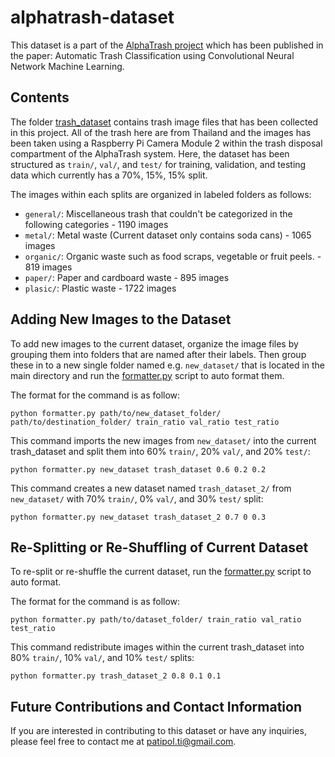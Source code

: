 # alphatrash-dataset
 
This dataset is a part of the [AlphaTrash project](https://github.com/Patipol-BKK/alphatrash) which has been published in the paper: Automatic Trash Classification using Convolutional Neural Network Machine Learning.

## Contents

The folder [trash_dataset](trash_dataset) contains trash image files that has been collected in this project. All of the trash here are from Thailand and the images has been taken using a Raspberry Pi Camera Module 2 within the trash disposal compartment of the AlphaTrash system. Here, the dataset has been structured as `train/`, `val/`, and `test/` for training, validation, and testing data which currently has a 70%, 15%, 15% split. 

The images within each splits are organized in labeled folders as follows:

- `general/`: Miscellaneous trash that couldn't be categorized in the following categories - 1190 images
- `metal/`: Metal waste (Current dataset only contains soda cans)                                  - 1065 images
- `organic/`: Organic waste such as food scraps, vegetable or fruit peels.                         - 819  images
- `paper/`: Paper and cardboard waste                                                              - 895  images
- `plasic/`: Plastic waste                                                                         - 1722 images

## Adding New Images to the Dataset

To add new images to the current dataset, organize the image files by grouping them into folders that are named after their labels. Then group these in to a new single folder named e.g. `new_dataset/` that is located in the main directory and run the [formatter.py](formatter.py) script to auto format them.

The format for the command is as follow:
```
python formatter.py path/to/new_dataset_folder/ path/to/destination_folder/ train_ratio val_ratio test_ratio
```

This command imports the new images from `new_dataset/` into the current trash_dataset and split them into 60% `train/`, 20% `val/`, and 20% `test/`:
```
python formatter.py new_dataset trash_dataset 0.6 0.2 0.2
```

This command creates a new dataset named `trash_dataset_2/` from `new_dataset/` with 70% `train/`, 0% `val/`, and 30% `test/` split:
```
python formatter.py new_dataset trash_dataset_2 0.7 0 0.3
```

## Re-Splitting or Re-Shuffling of Current Dataset

To re-split or re-shuffle the current dataset, run the [formatter.py](formatter.py) script to auto format.

The format for the command is as follow:
```
python formatter.py path/to/dataset_folder/ train_ratio val_ratio test_ratio
```

This command redistribute images within the current trash_dataset into 80% `train/`, 10% `val/`, and 10% `test/` splits:
```
python formatter.py trash_dataset_2 0.8 0.1 0.1
```

## Future Contributions and Contact Information
If you are interested in contributing to this dataset or have any inquiries, please feel free to contact me at [patipol.ti@gmail.com](patipol.ti@gmail.com).
